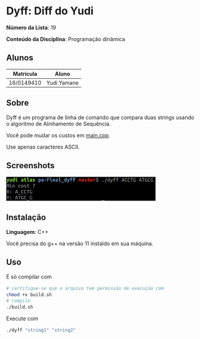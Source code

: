 # Dyff: Diff do Yudi

**Número da Lista**: 19

**Conteúdo da Disciplina**: Programação dinâmica

## Alunos
|Matrícula | Aluno |
| -- | -- |
| 16/0149410  |  Yudi Yamane |

## Sobre 
Dyff é um programa de linha de comando que compara duas strings usando o 
algoritmo de Alinhamento de Sequência.

Você pode mudar os custos em [main.cpp](main.cpp).

Use apenas caracteres ASCII.

## Screenshots

<img src="./docs/screenshot.png" width="400" alt="Screenshot de uma execução.">


## Instalação 
**Linguagem**: C++

Você precisa do g++ na versão 11 instaldo em sua máquina.

## Uso 
É só compilar com

```sh
# certifique-se que o arquivo tem permissão de execução com
chmod +x build.sh
# compile
./build.sh
```

Execute com 

```sh
./dyff "string1" "string2"
```



